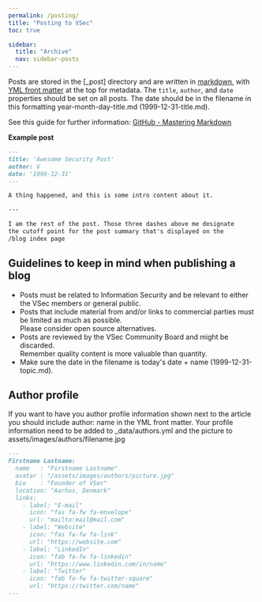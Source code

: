 ```yaml
---
permalink: /posting/
title: "Posting to VSec"
toc: true

sidebar:
  title: "Archive"
  nav: sidebar-posts
---
```

Posts are stored in the [_post] directory and are written in [markdown](https://docs.github.com/en/github/writing-on-github/basic-writing-and-formatting-syntax), with [YML front matter](https://jekyllrb.com/docs/front-matter/) at the top for metadata. The `title`, `author`, and `date` properties should be set on all posts. The date should be in the filename in this formatting year-month-day-title.md (1999-12-31-title.md).

See this guide for further information: [GitHub - Mastering Markdown](https://guides.github.com/features/mastering-markdown/)

**Example post**

```markdown
---
title: 'Awesome Security Post'
author: V
date: '1999-12-31'
---

A thing happened, and this is some intro content about it.

---

I am the rest of the post. Those three dashes above me designate
the cutoff point for the post summary that's displayed on the
/blog index page
```

## Guidelines to keep in mind when publishing a blog

- Posts must be related to Information Security and be relevant to either the VSec members or general public.
- Posts that include material from and/or links to commercial parties must be limited as much as possible.  
  Please consider open source alternatives.
- Posts are reviewed by the VSec Community Board and might be discarded.  
  Remember quality content is more valuable than quantity. 
- Make sure the date in the filename is today's date + name (1999-12-31-topic.md).

## Author profile
If you want to have you author profile information shown next to the article you should include author: name in the YML front matter.
Your profile information need to be added to _data/authors.yml and the picture to assets/images/authors/filename.jpg

```markdown
---
Firstname Lastname:
  name   : "Firstname Lastname"
  avatar : "/assets/images/authors/picture.jpg"
  bio    : "Founder of VSec"
  location: "Aarhus, Denmark"
  links:
    - label: "E-mail"
      icon: "fas fa-fw fa-envelope"
      url: "mailto:mail@mail.com"
    - label: "Website"
      icon: "fas fa-fw fa-link"
      url: "https://website.com"
    - label: "LinkedIn"
      icon: "fab fa-fw fa-linkedin"
      url: "https://www.linkedin.com/in/name"
    - label: "Twitter"
      icon: "fab fa-fw fa-twitter-square"
      url: "https://twitter.com/name"
---
```